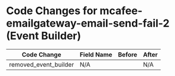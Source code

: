 # Code Changes for mcafee-emailgateway-email-send-fail-2 (Event Builder)

| Code Change | Field Name | Before | After |
|-------------|------------|--------|-------|
| removed_event_builder | N/A |  | N/A |
